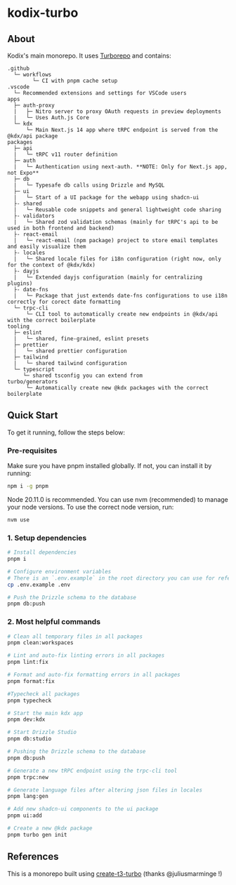 # kodix-turbo

## About

Kodix's main monorepo. It uses [Turborepo](https://turborepo.org) and contains:

```text
.github
  └─ workflows
        └─ CI with pnpm cache setup
.vscode
  └─ Recommended extensions and settings for VSCode users
apps
  ├─ auth-proxy
  |   ├─ Nitro server to proxy OAuth requests in preview deployments
  |   └─ Uses Auth.js Core
  └─ kdx
      └─ Main Next.js 14 app where tRPC endpoint is served from the @kdx/api package
packages
  ├─ api
  |   └─ tRPC v11 router definition
  ├─ auth
  |   └─ Authentication using next-auth. **NOTE: Only for Next.js app, not Expo**
  ├─ db
  |   └─ Typesafe db calls using Drizzle and MySQL
  ├─ ui
  |   └─ Start of a UI package for the webapp using shadcn-ui
  ├- shared
  |   └─ Reusable code snippets and general lightweight code sharing
  ├- validators
  |   └─ Shared zod validation schemas (mainly for tRPC's api to be used in both frontend and backend)
  ├- react-email
  |   └─ react-email (npm package) project to store email templates and easily visualize them
  ├- locales
  |   └─ Shared locale files for i18n configuration (right now, only for the context of @kdx/kdx)
  ├- dayjs
  |   └─ Extended dayjs configuration (mainly for centralizing plugins)
  ├- date-fns
  |   └─ Package that just extends date-fns configurations to use i18n correctly for corect date formatting
  └─ trpc-cli
      └─ CLI tool to automatically create new endpoints in @kdx/api with the correct boilerplate
tooling
  ├─ eslint
  |   └─ shared, fine-grained, eslint presets
  ├─ prettier
  |   └─ shared prettier configuration
  ├─ tailwind
  |   └─ shared tailwind configuration
  └─ typescript
     └─ shared tsconfig you can extend from
turbo/generators
      └─ Automatically create new @kdx packages with the correct boilerplate
```

## Quick Start

To get it running, follow the steps below:

### Pre-requisites

Make sure you have pnpm installed globally. If not, you can install it by running:

```bash
npm i -g pnpm
```

Node 20.11.0 is recommended. You can use nvm (recommended) to manage your node versions. To use the correct node version, run:

```bash
nvm use
```

### 1. Setup dependencies

```bash
# Install dependencies
pnpm i

# Configure environment variables
# There is an `.env.example` in the root directory you can use for reference, although you need to fill in the correct values yourself
cp .env.example .env

# Push the Drizzle schema to the database
pnpm db:push
```

### 2. Most helpful commands

```bash
# Clean all temporary files in all packages
pnpm clean:workspaces

# Lint and auto-fix linting errors in all packages
pnpm lint:fix

# Format and auto-fix formatting errors in all packages
pnpm format:fix

#Typecheck all packages
pnpm typecheck

# Start the main kdx app
pnpm dev:kdx

# Start Drizzle Studio
pnpm db:studio

# Pushing the Drizzle schema to the database
pnpm db:push

# Generate a new tRPC endpoint using the trpc-cli tool
pnpm trpc:new

# Generate language files after altering json files in locales
pnpm lang:gen

# Add new shadcn-ui components to the ui package
pnpm ui:add

# Create a new @kdx package
pnpm turbo gen init
```

## References

This is a monorepo built using [create-t3-turbo](https://github.com/t3-oss/create-t3-turbo) (thanks @juliusmarminge !)
